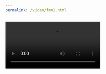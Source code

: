 ```yaml
---
permalink: /video/fmn1.html
---
```


<video src="http://fmnworld.top/video/watch/fmn/@qoq.mp4" preload="auto"></video>
